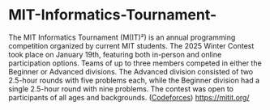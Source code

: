 # MIT-Informatics-Tournament-
The MIT Informatics Tournament (M(IT)²) is an annual programming competition organized by current MIT students. The 2025 Winter Contest took place on January 19th, featuring both in-person and online participation options. Teams of up to three members competed in either the Beginner or Advanced divisions. The Advanced division consisted of two 2.5-hour rounds with five problems each, while the Beginner division had a single 2.5-hour round with nine problems. The contest was open to participants of all ages and backgrounds. ([Codeforces](https://codeforces.net/blog/entry/137822?utm_source=chatgpt.com))
https://mitit.org/
